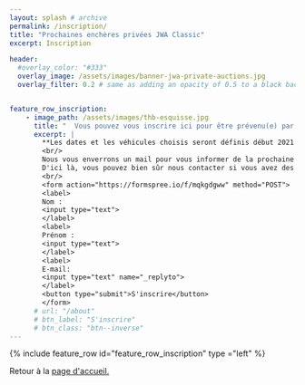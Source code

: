 ```yaml
---
layout: splash # archive
permalink: /inscription/
title: "Prochaines enchères privées JWA Classic"
excerpt: Inscription

header:
  #overlay_color: "#333"
  overlay_image: /assets/images/banner-jwa-private-auctions.jpg
  overlay_filter: 0.2 # same as adding an opacity of 0.5 to a black background


feature_row_inscription:
    - image_path: /assets/images/thb-esquisse.jpg
      title: "  Vous pouvez vous inscrire ici pour être prévenu(e) par mail des prochaines ventes."
      excerpt: |
        **Les dates et les véhicules choisis seront définis début 2021 et seront prioritairement communiqués par email aux inscrits.**<br/>
        <br/>
        Nous vous enverrons un mail pour vous informer de la prochaine mise en vente aux enchères privées.
        D'ici là, vous pouvez bien sûr nous contacter si vous avez des questions ou bien si vous voulez venir nous rendre visite dans notre atelier.
        <br/>
        <form action="https://formspree.io/f/mqkgdgww" method="POST">
        <label>
        Nom :
        <input type="text">
        </label>
        <label>
        Prénom :
        <input type="text">
        </label>
        <label>
        E-mail:
        <input type="text" name="_replyto">
        </label>
        <button type="submit">S'inscrire</button>
        </form>
      # url: "/about"
      # btn_label: "S'inscrire"
      # btn_class: "btn--inverse"
---
```

{% include feature_row id="feature_row_inscription" type ="left" %}

Retour à la [page d'accueil.](/)

